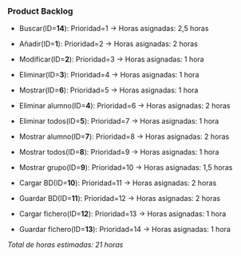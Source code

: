 ### Product Backlog

* Buscar(ID=**14**): Prioridad=1 -> Horas asignadas: 2,5 horas

* Añadir(ID=**1**): Prioridad=2 -> Horas asignadas: 2 horas

* Modificar(ID=**2**): Prioridad=3 -> Horas asignadas: 1 hora

* Eliminar(ID=**3**): Prioridad=4 -> Horas asignadas: 1 hora

* Mostrar(ID=**6**): Prioridad=5 -> Horas asignadas: 1 hora

* Eliminar alumno(ID=**4**): Prioridad=6 -> Horas asignadas: 2 horas

* Eliminar todos(ID=**5**): Prioridad=7 -> Horas asignadas: 1 hora

* Mostrar alumno(ID=**7**): Prioridad=8 -> Horas asignadas: 2 horas

* Mostrar todos(ID=**8**): Prioridad=9 -> Horas asignadas: 1 hora

* Mostrar grupo(ID=**9**): Prioridad=10 -> Horas asignadas: 1,5 horas

* Cargar BD(ID=**10**): Prioridad=11 -> Horas asignadas: 2 horas

* Guardar BD(ID=**11**): Prioridad=12 -> Horas asignadas: 2 horas

* Cargar fichero(ID=**12**): Prioridad=13 -> Horas asignadas: 1 hora

* Guardar fichero(ID=**13**): Prioridad=14 -> Horas asignadas: 1 hora

*Total de horas estimadas: 21 horas*